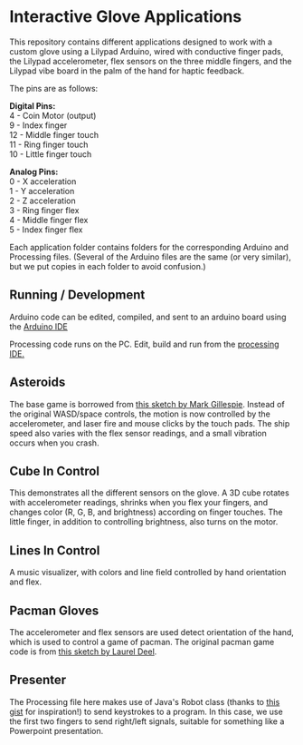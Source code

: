 # Interactive Glove Applications

This repository contains different applications designed to work with a custom glove using a Lilypad Arduino, wired with conductive finger pads, the Lilypad accelerometer, flex sensors on the three middle fingers, and the Lilypad  vibe board in the palm of the hand for haptic feedback.

The pins are as follows:

**Digital Pins:**  
4 - Coin Motor (output)  
9 - Index finger  
12 - Middle finger touch  
11 - Ring finger touch  
10 - Little finger touch

**Analog Pins:**  
0 - X acceleration  
1 - Y acceleration  
2 - Z acceleration  
3 - Ring finger flex  
4 - Middle finger flex  
5 - Index finger flex

Each application folder contains folders for the corresponding Arduino and Processing files.  (Several of the Arduino files are the same (or very similar), but we put copies in each folder to avoid confusion.)


## Running / Development

Arduino code can be edited, compiled, and sent to an arduino board using the [Arduino IDE](https://www.arduino.cc/en/Main/Software)

Processing code runs on the PC. Edit, build and run from the [processing IDE.](https://processing.org/download/?processing)


## Asteroids

The base game is borrowed from [this sketch by Mark Gillespie](http://www.openprocessing.org/sketch/106239). Instead of the original WASD/space controls, the motion is now controlled by the accelerometer, and laser fire and mouse clicks by the touch pads. The ship speed also varies with the flex sensor readings, and a small vibration occurs when you crash.

## Cube In Control

This demonstrates all the different sensors on the glove. A 3D cube rotates with accelerometer readings, shrinks when you flex your fingers, and changes color (R, G, B, and brightness) according on finger touches.  The little finger, in addition to controlling brightness, also turns on the motor.

## Lines In Control

A music visualizer, with colors and line field controlled by hand orientation and flex.

## Pacman Gloves

The accelerometer and flex sensors are used detect orientation of the hand, which is used to control a game of pacman.  The original pacman game code is from [this sketch by Laurel Deel](http://www.openprocessing.org/sketch/46944).

## Presenter

The Processing file here makes use of Java's Robot class (thanks to [this gist](https://gist.github.com/Powder/3775852) for inspiration!) to send keystrokes to a program.  In this case, we use the first two fingers to send right/left signals, suitable for something like a Powerpoint presentation.

